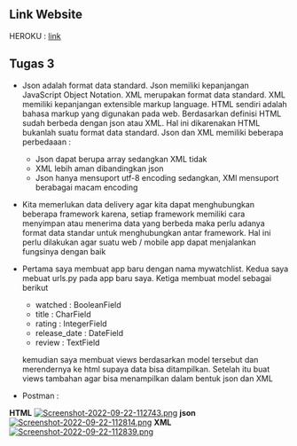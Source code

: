 ## Link Website
HEROKU : [link](https://lab02-pbp-abdul.herokuapp.com/)
## Tugas 3
* Json adalah format data standard. Json memiliki kepanjangan JavaScript Object Notation. XML merupakan format data standard. XML memiliki kepanjangan extensible markup language. HTML sendiri adalah bahasa markup yang digunakan pada web. Berdasarkan definisi HTML sudah berbeda dengan json atau XML. Hal ini dikarenakan HTML bukanlah suatu format data standard. Json dan XML memiliki beberapa perbedaaan :
    * Json dapat berupa array sedangkan XML tidak
    * XML lebih aman dibandingkan json
    * Json hanya mensuport utf-8 encoding sedangkan, XMl mensuport berabagai macam encoding
* Kita memerlukan data delivery agar kita dapat menghubungkan beberapa framework karena, setiap framework memiliki cara menyimpan atau menerima data yang berbeda maka perlu adanya format data standar untuk menghubungkan antar framework. Hal ini perlu dilakukan agar suatu web / mobile app dapat menjalankan fungsinya dengan baik
* Pertama saya membuat app baru dengan nama mywatchlist. Kedua saya mebuat urls.py pada app baru saya. Ketiga membuat model sebagai berikut
    * watched : BooleanField
    * title : CharField
    * rating : IntegerField
    * release_date : DateField
    * review : TextField

    kemudian saya membuat views berdasarkan model tersebut dan merendernya ke html supaya data bisa ditampilkan. Setelah itu buat views tambahan agar bisa menampilkan dalam bentuk json dan XML

* Postman :

**HTML**
[![Screenshot-2022-09-22-112743.png](https://i.postimg.cc/CKxZXjF7/Screenshot-2022-09-22-112743.png)](https://postimg.cc/bZ4N2SSS)
**json**
[![Screenshot-2022-09-22-112814.png](https://i.postimg.cc/xTGcds8g/Screenshot-2022-09-22-112814.png)](https://postimg.cc/dL1qHj8T)
**XML**
[![Screenshot-2022-09-22-112839.png](https://i.postimg.cc/kgfGQBxb/Screenshot-2022-09-22-112839.png)](https://postimg.cc/G4Tbr3gL)